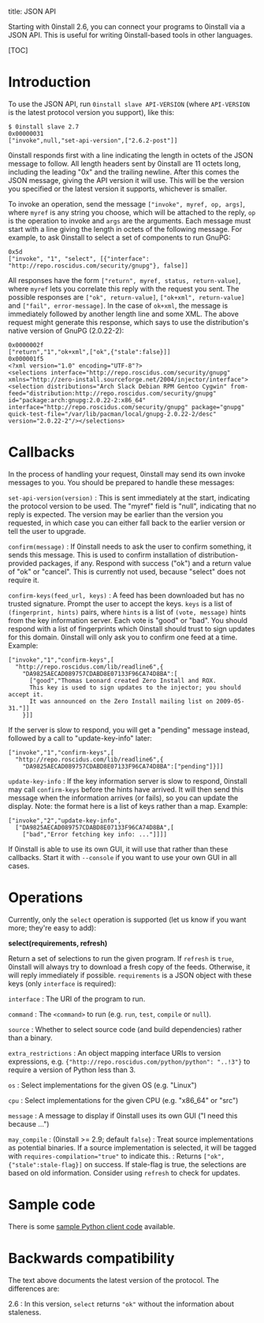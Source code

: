 title: JSON API

Starting with 0install 2.6, you can connect your programs to 0install via a JSON API. This is useful for writing 0install-based tools in other languages.

[TOC]

# Introduction

To use the JSON API, run `0install slave API-VERSION` (where `API-VERSION` is the latest protocol version you support), like this:

```shell
$ 0install slave 2.7
0x00000031
["invoke",null,"set-api-version",["2.6.2-post"]]
```

0install responds first with a line indicating the length in octets of the JSON message to follow. All length headers sent by 0install are 11 octets long, including the leading "0x" and the trailing newline. After this comes the JSON message, giving the API version it will use. This will be the version you specified or the latest version it supports, whichever is smaller.

To invoke an operation, send the message `["invoke", myref, op, args]`, where `myref` is any string you choose, which will be attached to the reply, `op` is the operation to invoke and `args` are the arguments. Each message must start with a line giving the length in octets of the following message. For example, to ask 0install to select a set of components to run GnuPG:

```plain
0x5d
["invoke", "1", "select", [{"interface": "http://repo.roscidus.com/security/gnupg"}, false]]
```

All responses have the form `["return", myref, status, return-value]`, where `myref` lets you correlate this reply with the request you sent. The possible responses are `["ok", return-value]`, `["ok+xml", return-value]` and `["fail", error-message]`. In the case of `ok+xml`, the message is immediately followed by another length line and some XML. The above request might generate this response, which says to use the distribution's native version of GnuPG (2.0.22-2):

```plain
0x0000002f
["return","1","ok+xml",["ok",{"stale":false}]]
0x000001f5
<?xml version="1.0" encoding="UTF-8"?>
<selections interface="http://repo.roscidus.com/security/gnupg" xmlns="http://zero-install.sourceforge.net/2004/injector/interface"><selection distributions="Arch Slack Debian RPM Gentoo Cygwin" from-feed="distribution:http://repo.roscidus.com/security/gnupg" id="package:arch:gnupg:2.0.22-2:x86_64" interface="http://repo.roscidus.com/security/gnupg" package="gnupg" quick-test-file="/var/lib/pacman/local/gnupg-2.0.22-2/desc" version="2.0.22-2"/></selections>
```

# Callbacks

In the process of handling your request, 0install may send its own invoke messages to you. You should be prepared to handle these messages:

`set-api-version(version)`
: This is sent immediately at the start, indicating the protocol version to be used. The "myref" field is "null", indicating that no reply is expected. The version may be earlier than the version you requested, in which case you can either fall back to the earlier version or tell the user to upgrade.

`confirm(message)`
: If 0install needs to ask the user to confirm something, it sends this message. This is used to confirm installation of distribution-provided packages, if any. Respond with success ("ok") and a return value of "ok" or "cancel". This is currently not used, because "select" does not require it.

`confirm-keys(feed_url, keys)`
: A feed has been downloaded but has no trusted signature. Prompt the user to accept the keys. `keys` is a list of `(fingerprint, hints)` pairs, where `hints` is a list of `(vote, message)` hints from the key information server. Each vote is "good" or "bad". You should respond with a list of fingerprints which 0install should trust to sign updates for this domain. 0install will only ask you to confirm one feed at a time. Example:

```plain
["invoke","1","confirm-keys",[
  "http://repo.roscidus.com/lib/readline6",{
    "DA9825AECAD089757CDABD8E07133F96CA74D8BA":[
      ["good","Thomas Leonard created Zero Install and ROX.
      This key is used to sign updates to the injector; you should accept it.
      It was announced on the Zero Install mailing list on 2009-05-31."]]
    }]]
```

If the server is slow to respond, you will get a "pending" message instead, followed by a call to "update-key-info" later:

```plain
["invoke","1","confirm-keys",[
  "http://repo.roscidus.com/lib/readline6",{
    "DA9825AECAD089757CDABD8E07133F96CA74D8BA":["pending"]}]]
```

`update-key-info`
: If the key information server is slow to respond, 0install may call `confirm-keys` before the hints have arrived. It will then send this message when the information arrives (or fails), so you can update the display. Note: the format here is a list of keys rather than a map. Example:

```plain
["invoke","2","update-key-info",
  ["DA9825AECAD089757CDABD8E07133F96CA74D8BA",[
    ["bad","Error fetching key info: ..."]]]]
```

If 0install is able to use its own GUI, it will use that rather than these callbacks. Start it with `--console` if you want to use your own GUI in all cases.

# Operations

Currently, only the `select` operation is supported (let us know if you want more; they're easy to add):

**select(requirements, refresh)**

Return a set of selections to run the given program. If `refresh` is `true`, 0install will always try to download a fresh copy of the feeds. Otherwise, it will reply immediately if possible. `requirements` is a JSON object with these keys (only `interface` is required):

`interface`
: The URI of the program to run.

`command`
: The `<command>` to run (e.g. `run`, `test`, `compile` or `null`).

`source`
: Whether to select source code (and build dependencies) rather than a binary.

`extra_restrictions`
: An object mapping interface URIs to version expressions, e.g. `{"http://repo.roscidus.com/python/python": "..!3"}` to require a version of Python less than 3.

`os`
: Select implementations for the given OS (e.g. "Linux")

`cpu`
: Select implementations for the given CPU (e.g. "x86_64" or "src")

`message`
: A message to display if 0install uses its own GUI ("I need this because ...")

`may_compile`
: (0install >= 2.9; default `false`)
: Treat source implementations as potential binaries. If a source implementation is selected, it will be tagged with `requires-compilation="true"` to indicate this.
: Returns `["ok",{"stale":stale-flag}]` on success. If stale-flag is true, the selections are based on old information. Consider using `refresh` to check for updates.

# Sample code

There is some [sample Python client code](https://github.com/0install/0install/blob/master/ocaml/sample_client.py) available.

# Backwards compatibility

The text above documents the latest version of the protocol. The differences are:

2.6
: In this version, `select` returns `"ok"` without the information about staleness.
